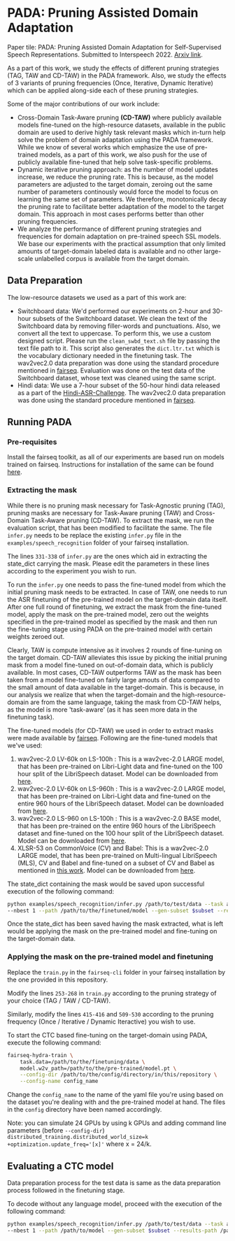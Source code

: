 # PADA: Pruning Assisted Domain Adaptation

Paper tile: PADA: Pruning Assisted Domain Adaptation for Self-Supervised Speech Representations. Submitted to Interspeech 2022. [Arxiv link](https://arxiv.org/abs/2203.16965).

As a part of this work, we study the effects of different pruning strategies (TAG, TAW and CD-TAW) in the PADA framework. Also, we study the effects of 3 variants of pruning frequencies (Once, Iterative, Dynamic Iterative) which can be applied along-side each of these pruning strategies.

Some of the major contributions of our work include:

* Cross-Domain Task-Aware pruning **(CD-TAW)** where publicly available models fine-tuned on the high-resource datasets, available in the public domain are used to derive highly task relevant masks which in-turn help solve the problem of domain adaptation using the PADA framework. While we know of several works which emphasize the use of pre-trained models, as a part of this work, we also push for the use of publicly available fine-tuned that help solve task-specific problems.
* Dynamic iterative pruning approach: as the number of model updates increase, we reduce the pruning rate. This is because, as the model parameters are adjusted to the target domain, zeroing out the same number of parameters continously would force the model to focus on learning the same set of parameters. We therefore, monotonically decay the pruning rate to facilitate better adaptation of the model to the target domain. This approach in most cases performs better than other pruning frequencies.
* We analyze the performance of different pruning strategies and frequencies for domain adaptation on pre-trained speech SSL models. We base our experiments with the practical assumption that only limited amounts of target-domain labeled data is available and no other large-scale unlabelled corpus is available from the target domain.

## Data Preparation

The low-resource datasets we used as a part of this work are:

* Switchboard data: We'd performed our experiments on 2-hour and 30-hour subsets of the Switchboard dataset. We clean the text of the Switchboard data by removing filler-words and punctuations. Also, we convert all the text to uppercase. To perform this, we use a custom designed script. Please run the `clean_swbd_text.sh` file by passing the text file path to it. This script also generates the `dict.ltr.txt` which is the vocabulary dictionary needed in the finetuning task. The wav2vec2.0 data preparation was done using the standard procedure mentioned in [fairseq](https://github.com/pytorch/fairseq/tree/main/examples/wav2vec). Evaluation was done on the test data of the Switchboard dataset, whose text was cleaned using the same script.
* Hindi data: We use a 7-hour subset of the 50-hour hindi data released as a part of the [Hindi-ASR-Challenge](https://sites.google.com/view/asr-challenge). The wav2vec2.0 data preparation was done using the standard procedure mentioned in [fairseq](https://github.com/pytorch/fairseq/tree/main/examples/wav2vec).

## Running PADA

### Pre-requisites

Install the fairseq toolkit, as all of our experiments are based run on models trained on fairseq. Instructions for installation of the same can be found [here](https://github.com/pytorch/fairseq).

### Extracting the mask

While there is no pruning mask necessary for Task-Agnostic pruning (TAG), pruning masks are necessary for Task-Aware pruning (TAW) and Cross-Domain Task-Aware pruning (CD-TAW). To extract the mask, we run the evaluation script, that has been modified to facilitate the same. The file `infer.py` needs to be replace the existing `infer.py` file in the `examples/speech_recognition` folder of your fairseq installation.

The lines `331-338` of `infer.py`  are the ones which aid in extracting the state_dict carrying the mask. Please edit the parameters in these lines according to the experiment you wish to run.

To run the `infer.py` one needs to pass the fine-tuned model from which the initial pruning mask needs to be extracted. In case of TAW, one needs to run the ASR finetuning of the pre-trained model on the target-domain data itself. After one full round of finetuning, we extract the mask from the fine-tuned model, apply the mask on the pre-trained model, zero out the weights specified in the pre-trained model as specified by the mask and then run the fine-tuning stage using PADA on the pre-trained model with certain weights zeroed out.

Clearly, TAW is compute intensive as it involves 2 rounds of fine-tuning on the target domain. CD-TAW alleviates this issue by picking the initial pruning mask from a model fine-tuned on out-of-domain data, which is publicly available. In most cases, CD-TAW outperforms TAW as the mask has been taken from a model fine-tuned on fairly large amouts of data compared to the small amount of data available in the target-domain. This is because, in our analysis we realize that when the target-domain and the high-resource-domain are from the same language, taking the mask from CD-TAW helps, as the model is more 'task-aware' (as it has seen more data in the finetuning task).

The fine-tuned models (for CD-TAW) we used in order to extract masks were made available by [fairseq](https://github.com/pytorch/fairseq/tree/main/examples/wav2vec). Following are the fine-tuned models that we've used:

1. wav2vec-2.0 LV-60k on LS-100h : This is a wav2vec-2.0 LARGE model, that has been pre-trained on Libri-Light data and fine-tuned on the 100 hour split of the LibriSpeech dataset. Model can be downloaded from [here](https://dl.fbaipublicfiles.com/fairseq/wav2vec/wav2vec_vox_100h_new.pt).
2. wav2vec-2.0 LV-60k on LS-960h : This is a wav2vec-2.0 LARGE model, that has been pre-trained on Libri-Light data and fine-tuned on the entire 960 hours of the LibriSpeech dataset. Model can be downloaded from [here](https://dl.fbaipublicfiles.com/fairseq/wav2vec/wav2vec2_vox_960h_new.pt).
3. wav2vec-2.0 LS-960 on LS-100h : This is a wav2vec-2.0 BASE model, that has been pre-trained on the entire 960 hours of the LibriSpeech dataset and fine-tuned on the 100 hour split of the LibriSpeech dataset. Model can be downloaded from [here](https://dl.fbaipublicfiles.com/fairseq/wav2vec/wav2vec_small_100h.pt).
4. XLSR-53 on CommonVoice (CV) and Babel: This is a wav2vec-2.0 LARGE model, that has been pre-trained on Multi-lingual LibriSpeech (MLS), CV and Babel and fine-tuned on a subset of CV and Babel as mentioned in [this work](https://arxiv.org/abs/2109.11680). Model can be downloaded from [here](https://dl.fbaipublicfiles.com/fairseq/wav2vec/zero_shot/phonetisaurus_40lang_m10.pt).

The state_dict containing the mask would be saved upon successful execution of the following command:

```sh
python examples/speech_recognition/infer.py /path/to/test/data --task audio_finetuning \
--nbest 1 --path /path/to/the/finetuned/model --gen-subset $subset --results-path /path/to/save/results/for/sclite --criterion ctc --labels ltr --max-tokens 4000000 --post-process letter
```

Once the state_dict has been saved having the mask extracted, what is left would be applying the mask on the pre-trained model and fine-tuning on the target-domain data.

### Applying the mask on the pre-trained model and finetuning

Replace the `train.py` in the `fairseq-cli` folder in your fairseq installation by the one provided in this repository.

Modify the lines `253-268` in `train.py` according to the pruning strategy of your choice (TAG / TAW / CD-TAW).

Similarly, modify the lines `415-416` and `509-530` according to the pruning frequency (Once / Iterative / Dynamic Iteractive) you wish to use.

To start the CTC based fine-tuning on the target-domain using PADA, execute the following command:

```sh
fairseq-hydra-train \
    task.data=/path/to/the/finetuning/data \
    model.w2v_path=/path/to/the/pre-trained/model.pt \
    --config-dir /path/to/the/config/directory/in/this/repository \
    --config-name config_name
```

Change the `config_name` to the name of the yaml file you're using based on the dataset you're dealing with and the pre-trained model at hand. The files in the `config` directory have been named accordingly.

Note: you can simulate 24 GPUs by using k GPUs and adding command line parameters (before `--config-dir`) `distributed_training.distributed_world_size=k` `+optimization.update_freq='[x]'` where x = 24/k.

## Evaluating a CTC model

Data preparation process for the test data is same as the data preparation process followed in the finetuning stage.

To decode without any language model, proceed with the execution of the following command:

```sh
python examples/speech_recognition/infer.py /path/to/test/data --task audio_finetuning \
--nbest 1 --path /path/to/model --gen-subset $subset --results-path /path/to/save/results/for/sclite --criterion ctc --labels ltr --max-tokens 4000000 --post-process letter
```